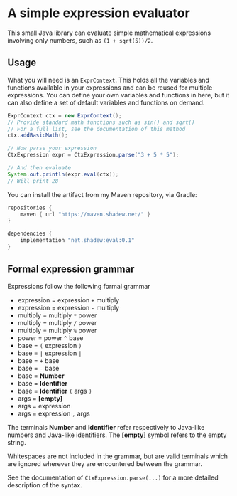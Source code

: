 # A simple expression evaluator
This small Java library can evaluate simple mathematical expressions involving only numbers, such as `(1 + sqrt(5))/2`.

## Usage
What you will need is an `ExprContext`. This holds all the variables and functions available in your expressions and can be reused for multiple expressions. You can define your own variables and functions in here, but it can also define a set of default variables and functions on demand.

```java
ExprContext ctx = new ExprContext();
// Provide standard math functions such as sin() and sqrt()
// For a full list, see the documentation of this method
ctx.addBasicMath();

// Now parse your expression
CtxExpression expr = CtxExpression.parse("3 + 5 * 5");

// And then evaluate
System.out.println(expr.eval(ctx));
// Will print 28
```

You can install the artifact from my Maven repository, via Gradle:
```gradle
repositories {
    maven { url "https://maven.shadew.net/" }
}

dependencies {
    implementation "net.shadew:eval:0.1"
}
```

## Formal expression grammar
Expressions follow the following formal grammar

- expression = expression `+` multiply
- expression = expression `-` multiply
- multiply = multiply `*` power
- multiply = multiply `/` power
- multiply = multiply `%` power
- power = power `^` base
- base = `(` expression `)`
- base = `|` expression `|`
- base = `+` base
- base = `-` base
- base = **Number**
- base = **Identifier**
- base = **Identifier** `(` args `)`
- args = **\[empty]**
- args = expression
- args = expression `,` args

The terminals **Number** and **Identifier** refer respectively to Java-like numbers and Java-like identifiers. The **\[empty]** symbol refers to the empty string.

Whitespaces are not included in the grammar, but are valid terminals which are ignored wherever they are encountered between the grammar.

See the documentation of `CtxExpression.parse(...)` for a more detailed description
of the syntax.
